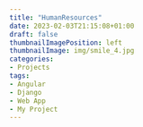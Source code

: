 ```yaml
---
title: "HumanResources"
date: 2023-02-03T21:15:08+01:00
draft: false
thumbnailImagePosition: left
thumbnailImage: img/smile_4.jpg
categories:
- Projects
tags:
- Angular
- Django
- Web App
- My Project
---
```


